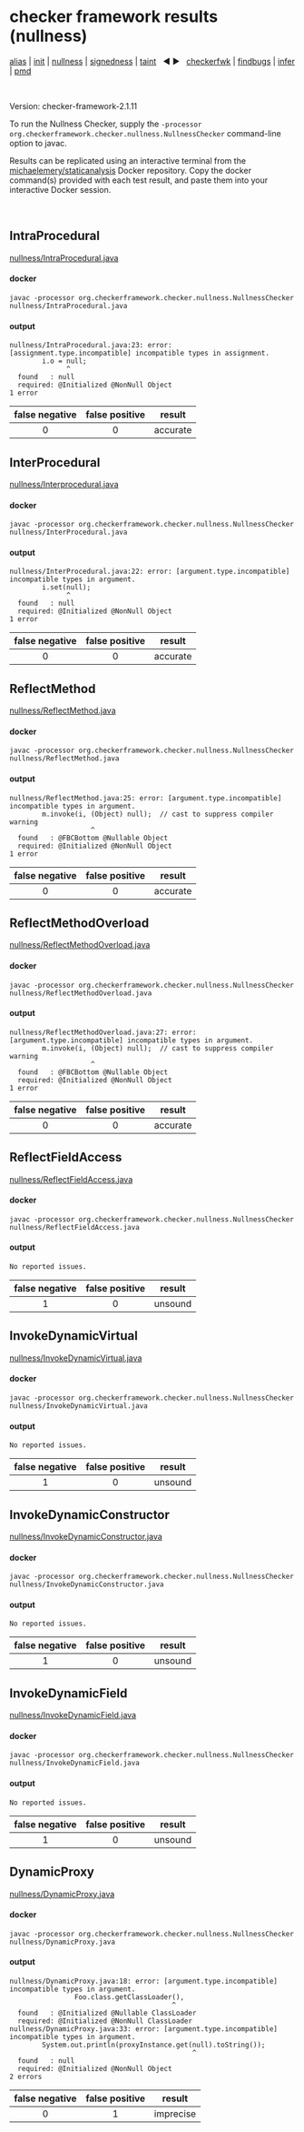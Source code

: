 # checker framework results (nullness)

[alias](https://github.com/michaelemery/staticanalysis/blob/master/results/alias/README.md) | [init](https://github.com/michaelemery/staticanalysis/blob/master/results/init/README.md) | [nullness](https://github.com/michaelemery/staticanalysis/blob/master/results/nullness/README.md) | [signedness](https://github.com/michaelemery/staticanalysis/blob/master/results/signedness/README.md) | [taint](https://github.com/michaelemery/staticanalysis/blob/master/results/taint/README.md) &nbsp; &#x25c0; &#x25b6; &nbsp; [checkerfwk](https://github.com/michaelemery/staticanalysis/blob/master/results/tool/checkerframework.md) | [findbugs](https://github.com/michaelemery/staticanalysis/blob/master/results/tool/findbugs.md) | [infer](https://github.com/michaelemery/staticanalysis/blob/master/results/tool/infer.md) | [pmd](https://github.com/michaelemery/staticanalysis/blob/master/results/tool/pmd.md)

<br>

Version: checker-framework-2.1.11

To run the Nullness Checker, supply the `-processor org.checkerframework.checker.nullness.NullnessChecker` command-line option to javac.

Results can be replicated using an interactive terminal from the [michaelemery/staticanalysis](https://cloud.docker.com/u/michaelemery/repository/docker/michaelemery/staticanalysis) Docker repository. Copy the docker command(s) provided with each test result, and paste them into your interactive Docker session. 

<br>

## IntraProcedural

[nullness/IntraProcedural.java](https://github.com/michaelemery/staticanalysis/blob/master/nullness/IntraProcedural.java)

#### docker

```
javac -processor org.checkerframework.checker.nullness.NullnessChecker nullness/IntraProcedural.java
```

#### output

```
nullness/IntraProcedural.java:23: error: [assignment.type.incompatible] incompatible types in assignment.
        i.o = null;
              ^
  found   : null
  required: @Initialized @NonNull Object
1 error
```

| false negative | false positive | result |
| :---: | :---: | :---: |
| 0 | 0 | accurate |

## InterProcedural

[nullness/Interprocedural.java](https://github.com/michaelemery/staticanalysis/blob/master/nullness/InterProcedural.java)

#### docker

```
javac -processor org.checkerframework.checker.nullness.NullnessChecker nullness/InterProcedural.java
```

#### output

```
nullness/InterProcedural.java:22: error: [argument.type.incompatible] incompatible types in argument.
        i.set(null);
              ^
  found   : null
  required: @Initialized @NonNull Object
1 error
```

| false negative | false positive | result |
| :---: | :---: | :---: |
| 0 | 0 | accurate |

## ReflectMethod

[nullness/ReflectMethod.java](https://github.com/michaelemery/staticanalysis/blob/master/nullness/ReflectMethod.java)

#### docker

```
javac -processor org.checkerframework.checker.nullness.NullnessChecker nullness/ReflectMethod.java
```

#### output

```
nullness/ReflectMethod.java:25: error: [argument.type.incompatible] incompatible types in argument.
        m.invoke(i, (Object) null);  // cast to suppress compiler warning
                    ^
  found   : @FBCBottom @Nullable Object
  required: @Initialized @NonNull Object
1 error
```

| false negative | false positive | result |
| :---: | :---: | :---: |
| 0 | 0 | accurate |

## ReflectMethodOverload

[nullness/ReflectMethodOverload.java](https://github.com/michaelemery/staticanalysis/blob/master/nullness/ReflectMethodOverload.java)

#### docker

```
javac -processor org.checkerframework.checker.nullness.NullnessChecker nullness/ReflectMethodOverload.java
```

#### output

```
nullness/ReflectMethodOverload.java:27: error: [argument.type.incompatible] incompatible types in argument.
        m.invoke(i, (Object) null);  // cast to suppress compiler warning
                    ^
  found   : @FBCBottom @Nullable Object
  required: @Initialized @NonNull Object
1 error
```

| false negative | false positive | result |
| :---: | :---: | :---: |
| 0 | 0 | accurate |

## ReflectFieldAccess

[nullness/ReflectFieldAccess.java](https://github.com/michaelemery/staticanalysis/blob/master/nullness/ReflectFieldAccess.java)

#### docker

```
javac -processor org.checkerframework.checker.nullness.NullnessChecker nullness/ReflectFieldAccess.java
```

#### output

````
No reported issues.
````

| false negative | false positive | result |
| :---: | :---: | :---: |
| 1| 0 | unsound |


## InvokeDynamicVirtual

[nullness/InvokeDynamicVirtual.java](https://github.com/michaelemery/staticanalysis/blob/master/nullness/InvokeDynamicVirtual.java)

#### docker

```
javac -processor org.checkerframework.checker.nullness.NullnessChecker nullness/InvokeDynamicVirtual.java
```

#### output

```
No reported issues.
```

| false negative | false positive | result |
| :---: | :---: | :---: |
| 1 | 0 | unsound |

## InvokeDynamicConstructor

[nullness/InvokeDynamicConstructor.java](https://github.com/michaelemery/staticanalysis/blob/master/nullness/InvokeDynamicConstructor.java)

#### docker

```
javac -processor org.checkerframework.checker.nullness.NullnessChecker nullness/InvokeDynamicConstructor.java
```

#### output

```
No reported issues.
```

| false negative | false positive | result |
| :---: | :---: | :---: |
| 1| 0 | unsound |

## InvokeDynamicField

[nullness/InvokeDynamicField.java](https://github.com/michaelemery/staticanalysis/blob/master/nullness/InvokeDynamicField.java)

#### docker

```
javac -processor org.checkerframework.checker.nullness.NullnessChecker nullness/InvokeDynamicField.java
```

#### output

```
No reported issues.
```

| false negative | false positive | result |
| :---: | :---: | :---: |
| 1| 0 | unsound |

## DynamicProxy

[nullness/DynamicProxy.java](https://github.com/michaelemery/staticanalysis/blob/master/nullness/DynamicProxy.java)

#### docker

```
javac -processor org.checkerframework.checker.nullness.NullnessChecker nullness/DynamicProxy.java
```

#### output

```
nullness/DynamicProxy.java:18: error: [argument.type.incompatible] incompatible types in argument.
                Foo.class.getClassLoader(),
                                        ^
  found   : @Initialized @Nullable ClassLoader
  required: @Initialized @NonNull ClassLoader
nullness/DynamicProxy.java:33: error: [argument.type.incompatible] incompatible types in argument.
        System.out.println(proxyInstance.get(null).toString());
                                             ^
  found   : null
  required: @Initialized @NonNull Object
2 errors
```

| false negative | false positive | result |
| :---: | :---: | :---: |
| 0 | 1 | imprecise |
